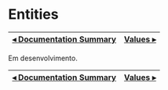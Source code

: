 # Entities

[◂ Documentation Summary](index.md) | [Values ▸](02-values.md)
-- | --

Em desenvolvimento.

[◂ Documentation Summary](index.md) | [Values ▸](02-values.md)
-- | --
